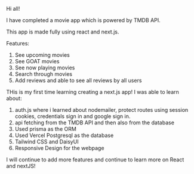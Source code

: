 Hi all!

 I have completed a movie app which is powered by TMDB API.

 This app is made fully using react and next.js.

 Features:
 1) See upcoming movies
 2) See GOAT movies
 3) See now playing movies
 4) Search through movies
 5) Add reviews and able to see all reviews by all users

 THis is my first time learning creating a next.js app! I was able to learn about:
 1) auth.js where i learned about nodemailer, protect routes using session cookies, credentials sign in and google sign in.
 2) api fetching from the TMDB API and then also from the database
 3) Used prisma as the ORM
 4) Used Vercel Postgresql as the database
 5) Tailwind CSS and DaisyUI
 6) Responsive Design for the webpage

 I will continue to add more features and continue to learn more on React and nextJS!